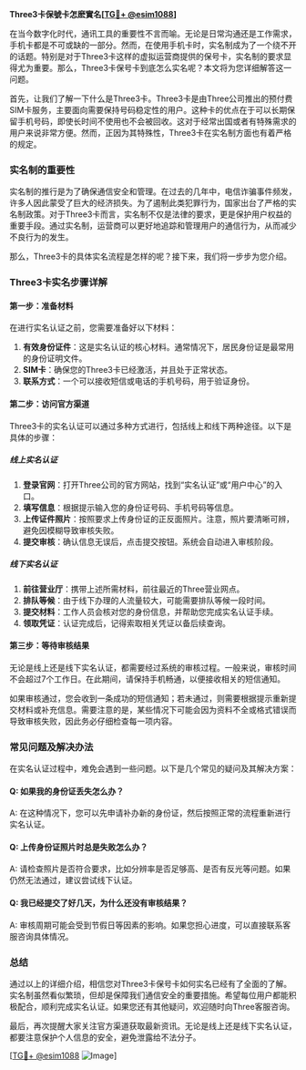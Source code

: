 **Three3卡保號卡怎麽實名[[TG💪+ @esim1088](https://t.me/s/esim1088)]**

在当今数字化时代，通讯工具的重要性不言而喻。无论是日常沟通还是工作需求，手机卡都是不可或缺的一部分。然而，在使用手机卡时，实名制成为了一个绕不开的话题。特别是对于Three3卡这样的虚拟运营商提供的保号卡，实名制的要求显得尤为重要。那么，Three3卡保号卡到底怎么实名呢？本文将为您详细解答这一问题。

首先，让我们了解一下什么是Three3卡。Three3卡是由Three公司推出的预付费SIM卡服务，主要面向需要保持号码稳定性的用户。这种卡的优点在于可以长期保留手机号码，即使长时间不使用也不会被回收。这对于经常出国或者有特殊需求的用户来说非常方便。然而，正因为其特殊性，Three3卡在实名制方面也有着严格的规定。

### 实名制的重要性

实名制的推行是为了确保通信安全和管理。在过去的几年中，电信诈骗事件频发，许多人因此蒙受了巨大的经济损失。为了遏制此类犯罪行为，国家出台了严格的实名制政策。对于Three3卡而言，实名制不仅是法律的要求，更是保护用户权益的重要手段。通过实名制，运营商可以更好地追踪和管理用户的通信行为，从而减少不良行为的发生。

那么，Three3卡的具体实名流程是怎样的呢？接下来，我们将一步步为您介绍。

### Three3卡实名步骤详解

#### 第一步：准备材料

在进行实名认证之前，您需要准备好以下材料：

1. **有效身份证件**：这是实名认证的核心材料。通常情况下，居民身份证是最常用的身份证明文件。
2. **SIM卡**：确保您的Three3卡已经激活，并且处于正常状态。
3. **联系方式**：一个可以接收短信或电话的手机号码，用于验证身份。

#### 第二步：访问官方渠道

Three3卡的实名认证可以通过多种方式进行，包括线上和线下两种途径。以下是具体的步骤：

##### 线上实名认证

1. **登录官网**：打开Three公司的官方网站，找到“实名认证”或“用户中心”的入口。
2. **填写信息**：根据提示输入您的身份证号码、手机号码等信息。
3. **上传证件照片**：按照要求上传身份证的正反面照片。注意，照片要清晰可辨，避免因模糊导致审核失败。
4. **提交审核**：确认信息无误后，点击提交按钮。系统会自动进入审核阶段。

##### 线下实名认证

1. **前往营业厅**：携带上述所需材料，前往最近的Three营业网点。
2. **排队等候**：由于线下办理的人流量较大，可能需要排队等候一段时间。
3. **提交材料**：工作人员会核对您的身份信息，并帮助您完成实名认证手续。
4. **领取凭证**：认证完成后，记得索取相关凭证以备后续查询。

#### 第三步：等待审核结果

无论是线上还是线下实名认证，都需要经过系统的审核过程。一般来说，审核时间不会超过7个工作日。在此期间，请保持手机畅通，以便接收相关的短信通知。

如果审核通过，您会收到一条成功的短信通知；若未通过，则需要根据提示重新提交材料或补充信息。需要注意的是，某些情况下可能会因为资料不全或格式错误而导致审核失败，因此务必仔细检查每一项内容。

### 常见问题及解决办法

在实名认证过程中，难免会遇到一些问题。以下是几个常见的疑问及其解决方案：

#### Q: 如果我的身份证丢失怎么办？

A: 在这种情况下，您可以先申请补办新的身份证，然后按照正常的流程重新进行实名认证。

#### Q: 上传身份证照片时总是失败怎么办？

A: 请检查照片是否符合要求，比如分辨率是否足够高、是否有反光等问题。如果仍然无法通过，建议尝试线下认证。

#### Q: 我已经提交了好几天，为什么还没有审核结果？

A: 审核周期可能会受到节假日等因素的影响。如果您担心进度，可以直接联系客服咨询具体情况。

### 总结

通过以上的详细介绍，相信您对Three3卡保号卡如何实名已经有了全面的了解。实名制虽然看似繁琐，但却是保障我们通信安全的重要措施。希望每位用户都能积极配合，顺利完成实名认证。如果您还有其他疑问，欢迎随时向Three客服咨询。

最后，再次提醒大家关注官方渠道获取最新资讯。无论是线上还是线下实名认证，都要注意保护个人信息的安全，避免泄露给不法分子。

[[TG💪+ @esim1088](https://t.me/s/esim1088) ![Image](https://i.postimg.cc/4NQfJmqS/Snipaste-2025-05-13-00-14-12.png)]